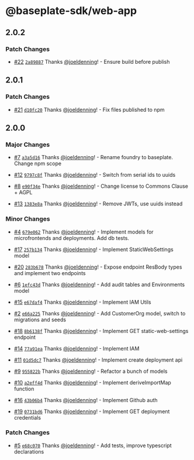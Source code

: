 # @baseplate-sdk/web-app

## 2.0.2

### Patch Changes

- [#22](https://github.com/JustUtahCoders/baseplate-web-app/pull/22) [`2a89887`](https://github.com/JustUtahCoders/baseplate-web-app/commit/2a898878c4295daaf92490d3076d20485053d7ef) Thanks [@joeldenning](https://github.com/joeldenning)! - Ensure build before publish

## 2.0.1

### Patch Changes

- [#21](https://github.com/JustUtahCoders/baseplate-web-app/pull/21) [`d10fc20`](https://github.com/JustUtahCoders/baseplate-web-app/commit/d10fc20b0a460bcde74f949840a4e1f1b2ee2a21) Thanks [@joeldenning](https://github.com/joeldenning)! - Fix files published to npm

## 2.0.0

### Major Changes

- [#7](https://github.com/JustUtahCoders/baseplate-web-app/pull/7) [`a3a5d16`](https://github.com/JustUtahCoders/baseplate-web-app/commit/a3a5d16589ceaac34999de101ce76d19c0a1b1c5) Thanks [@joeldenning](https://github.com/joeldenning)! - Rename foundry to baseplate. Change npm scope

* [#12](https://github.com/JustUtahCoders/baseplate-web-app/pull/12) [`9797c8f`](https://github.com/JustUtahCoders/baseplate-web-app/commit/9797c8fab5581ec823faf7128f5b2aefbf4e6842) Thanks [@joeldenning](https://github.com/joeldenning)! - Switch from serial ids to uuids

- [#8](https://github.com/JustUtahCoders/baseplate-web-app/pull/8) [`e90f34e`](https://github.com/JustUtahCoders/baseplate-web-app/commit/e90f34ebbd580612780a15029ee30af6f0ff9342) Thanks [@joeldenning](https://github.com/joeldenning)! - Change license to Commons Clause + AGPL

* [#13](https://github.com/JustUtahCoders/baseplate-web-app/pull/13) [`1383e8a`](https://github.com/JustUtahCoders/baseplate-web-app/commit/1383e8a26846339b08a5988f33cb647df1b81397) Thanks [@joeldenning](https://github.com/joeldenning)! - Remove JWTs, use uuids instead

### Minor Changes

- [#4](https://github.com/JustUtahCoders/baseplate-web-app/pull/4) [`679e062`](https://github.com/JustUtahCoders/baseplate-web-app/commit/679e0626c4107cce2853a83136b300a0d13bd96b) Thanks [@joeldenning](https://github.com/joeldenning)! - Implement models for microfrontends and deployments. Add db tests.

* [#17](https://github.com/JustUtahCoders/baseplate-web-app/pull/17) [`257b134`](https://github.com/JustUtahCoders/baseplate-web-app/commit/257b134df543cf8bf46e4dbb5817e75a89eab28f) Thanks [@joeldenning](https://github.com/joeldenning)! - Implement StaticWebSettings model

- [#20](https://github.com/JustUtahCoders/baseplate-web-app/pull/20) [`283b678`](https://github.com/JustUtahCoders/baseplate-web-app/commit/283b67814c04003869e783ce666e55a930aae4cf) Thanks [@joeldenning](https://github.com/joeldenning)! - Expose endpoint ResBody types and implement two endpoints

* [#6](https://github.com/JustUtahCoders/baseplate-web-app/pull/6) [`1efc43d`](https://github.com/JustUtahCoders/baseplate-web-app/commit/1efc43d7b8a9c603884722e6a1de694bd785772e) Thanks [@joeldenning](https://github.com/joeldenning)! - Add audit tables and Environments model

- [#15](https://github.com/JustUtahCoders/baseplate-web-app/pull/15) [`e67daf4`](https://github.com/JustUtahCoders/baseplate-web-app/commit/e67daf4ccf85829d9e7aa68b4bd4c3cd32e9d4a2) Thanks [@joeldenning](https://github.com/joeldenning)! - Implement IAM Utils

* [#2](https://github.com/JustUtahCoders/baseplate-web-app/pull/2) [`e66a225`](https://github.com/JustUtahCoders/baseplate-web-app/commit/e66a225015d61b928f748291d2638178b5a09857) Thanks [@joeldenning](https://github.com/joeldenning)! - Add CustomerOrg model, switch to migrations and seeds

- [#18](https://github.com/JustUtahCoders/baseplate-web-app/pull/18) [`8b6138f`](https://github.com/JustUtahCoders/baseplate-web-app/commit/8b6138ff4189b3a5f3c3b1dd4a5ea4491a798c61) Thanks [@joeldenning](https://github.com/joeldenning)! - Implement GET static-web-settings endpoint

* [#14](https://github.com/JustUtahCoders/baseplate-web-app/pull/14) [`77a91ea`](https://github.com/JustUtahCoders/baseplate-web-app/commit/77a91ea7279b75ee648743a17f89c1b8dd56ea26) Thanks [@joeldenning](https://github.com/joeldenning)! - Implement IAM

- [#11](https://github.com/JustUtahCoders/baseplate-web-app/pull/11) [`01d5dc7`](https://github.com/JustUtahCoders/baseplate-web-app/commit/01d5dc7e52ab3ff775ae37cf7c1307912a0d2e36) Thanks [@joeldenning](https://github.com/joeldenning)! - Implement create deployment api

* [#9](https://github.com/JustUtahCoders/baseplate-web-app/pull/9) [`955822b`](https://github.com/JustUtahCoders/baseplate-web-app/commit/955822b30c19659946817f777a75e7995bff250f) Thanks [@joeldenning](https://github.com/joeldenning)! - Refactor a bunch of models

- [#10](https://github.com/JustUtahCoders/baseplate-web-app/pull/10) [`a2eff4d`](https://github.com/JustUtahCoders/baseplate-web-app/commit/a2eff4d8fc021ad8c46c64297d4fe993df9137f9) Thanks [@joeldenning](https://github.com/joeldenning)! - Implement deriveImportMap function

* [#16](https://github.com/JustUtahCoders/baseplate-web-app/pull/16) [`43b06b4`](https://github.com/JustUtahCoders/baseplate-web-app/commit/43b06b466eb9b8069e0c3370305f761b9c2ae8eb) Thanks [@joeldenning](https://github.com/joeldenning)! - Implement Github auth

- [#19](https://github.com/JustUtahCoders/baseplate-web-app/pull/19) [`0731bd6`](https://github.com/JustUtahCoders/baseplate-web-app/commit/0731bd6b5a2f330023045491d11f4e5744ecbbe8) Thanks [@joeldenning](https://github.com/joeldenning)! - Implement GET deployment credentials

### Patch Changes

- [#5](https://github.com/JustUtahCoders/baseplate-web-app/pull/5) [`e68c070`](https://github.com/JustUtahCoders/baseplate-web-app/commit/e68c07091cf9d77c69d0a387d28a746406c2bb06) Thanks [@joeldenning](https://github.com/joeldenning)! - Add tests, improve typescript declarations
